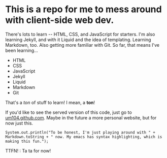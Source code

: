 # This is a repo for me to mess around with client-side web dev.

There's lots to learn -- HTML, CSS, and JavaScript for starters. I'm also learning Jekyll, and with it Liquid and the idea of templating. Learning Markdown, too. Also getting more familiar with Git. So far, that means I've been learning...

 * HTML
 * CSS
 * JavaScript
 * Jekyll
 * Liquid
 * Markdown
 * Git
 
That's a *ton* of stuff to learn! I mean, a **ton**!

If you'd like to see the served version of this code, just go to [um104.github.com](http://um104.github.com/ "um104.gitub.com"). Maybe in the future a more personal website, but for now just this.

    System.out.println("To be honest, I'm just playing around with " + Markdown.toString + " now. My emacs has syntax highlighting, which is making this fun.");

TTFN!
: Ta ta for now!
